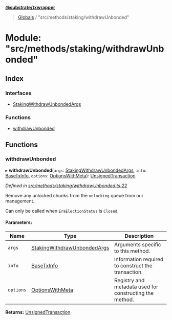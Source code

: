 **[@substrate/txwrapper](../README.md)**

> [Globals](../globals.md) / "src/methods/staking/withdrawUnbonded"

# Module: "src/methods/staking/withdrawUnbonded"

## Index

### Interfaces

* [StakingWithdrawUnbondedArgs](../interfaces/_src_methods_staking_withdrawunbonded_.stakingwithdrawunbondedargs.md)

### Functions

* [withdrawUnbonded](_src_methods_staking_withdrawunbonded_.md#withdrawunbonded)

## Functions

### withdrawUnbonded

▸ **withdrawUnbonded**(`args`: [StakingWithdrawUnbondedArgs](../interfaces/_src_methods_staking_withdrawunbonded_.stakingwithdrawunbondedargs.md), `info`: [BaseTxInfo](../interfaces/_src_util_types_.basetxinfo.md), `options`: [OptionsWithMeta](../interfaces/_src_util_types_.optionswithmeta.md)): [UnsignedTransaction](../interfaces/_src_util_types_.unsignedtransaction.md)

*Defined in [src/methods/staking/withdrawUnbonded.ts:22](https://github.com/paritytech/txwrapper/blob/4a341c0/src/methods/staking/withdrawUnbonded.ts#L22)*

Remove any unlocked chunks from the `unlocking` queue from our management.

Can only be called when `EraElectionStatus` is `Closed`.

#### Parameters:

Name | Type | Description |
------ | ------ | ------ |
`args` | [StakingWithdrawUnbondedArgs](../interfaces/_src_methods_staking_withdrawunbonded_.stakingwithdrawunbondedargs.md) | Arguments specific to this method. |
`info` | [BaseTxInfo](../interfaces/_src_util_types_.basetxinfo.md) | Information required to construct the transaction. |
`options` | [OptionsWithMeta](../interfaces/_src_util_types_.optionswithmeta.md) | Registry and metadata used for constructing the method.  |

**Returns:** [UnsignedTransaction](../interfaces/_src_util_types_.unsignedtransaction.md)
